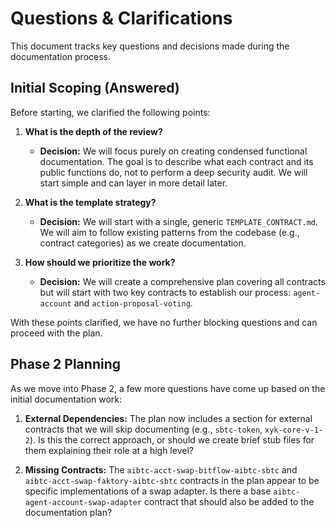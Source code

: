 # Questions & Clarifications

This document tracks key questions and decisions made during the documentation process.

## Initial Scoping (Answered)

Before starting, we clarified the following points:

1.  **What is the depth of the review?**
    -   **Decision:** We will focus purely on creating condensed functional documentation. The goal is to describe what each contract and its public functions do, not to perform a deep security audit. We will start simple and can layer in more detail later.

2.  **What is the template strategy?**
    -   **Decision:** We will start with a single, generic `TEMPLATE_CONTRACT.md`. We will aim to follow existing patterns from the codebase (e.g., contract categories) as we create documentation.

3.  **How should we prioritize the work?**
    -   **Decision:** We will create a comprehensive plan covering all contracts but will start with two key contracts to establish our process: `agent-account` and `action-proposal-voting`.

With these points clarified, we have no further blocking questions and can proceed with the plan.

## Phase 2 Planning

As we move into Phase 2, a few more questions have come up based on the initial documentation work:

1.  **External Dependencies:** The plan now includes a section for external contracts that we will skip documenting (e.g., `sbtc-token`, `xyk-core-v-1-2`). Is this the correct approach, or should we create brief stub files for them explaining their role at a high level?

2.  **Missing Contracts:** The `aibtc-acct-swap-bitflow-aibtc-sbtc` and `aibtc-acct-swap-faktory-aibtc-sbtc` contracts in the plan appear to be specific implementations of a swap adapter. Is there a base `aibtc-agent-account-swap-adapter` contract that should also be added to the documentation plan?
